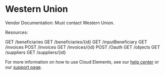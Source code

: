 # Western Union

Vendor Documentation: Must contact Western Union.

Resources:

GET /beneficiaries
GET /beneficiaries/{id}
GET /inputBeneficiary
GET /invoices
POST /invoices
GET /invoices/{id}
POST /Oauth
GET /objects
GET /suppliers
GET /suppliers/{id}

For more information on how to use Cloud Elements, see our [help center](https://docs.cloud-elements.com) 
or our [support page](https://support.cloud-elements.com/hc/en-us).
